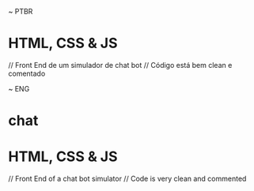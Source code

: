 ~ PTBR
# HTML, CSS & JS
// Front End de um simulador de chat bot
// Código está bem clean e comentado

~ ENG

# chat
# HTML, CSS & JS
// Front End of a chat bot simulator
// Code is very clean and commented